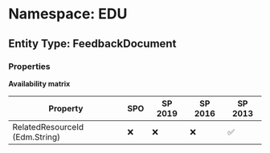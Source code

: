 # Namespace: EDU

## Entity Type: FeedbackDocument

### Properties

**Availability matrix**

Property | SPO | SP 2019 | SP 2016 | SP 2013
----------|-----|---------|---------|--------
RelatedResourceId (Edm.String) | ❌ | ❌ | ❌ | ✅

